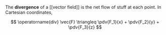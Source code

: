 The **divergence** of a [[vector field]] is the net flow of stuff at each point. In Cartesian coordinates,

$$
\operatorname{div} \vec{F} \triangleq \pdv{F_1}{x} + \pdv{F_2}{y} + \pdv{F_3}{z}
$$